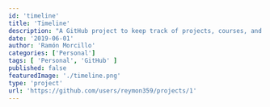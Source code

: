 ```yaml
---
id: 'timeline'
title: 'Timeline'
description: "A GitHub project to keep track of projects, courses, and other stuff"
date: '2019-06-01'
author: 'Ramón Morcillo'
categories: ['Personal']
tags: [ 'Personal', 'GitHub' ]
published: false
featuredImage: './timeline.png'
type: 'project'
url: 'https://github.com/users/reymon359/projects/1'
---
```

